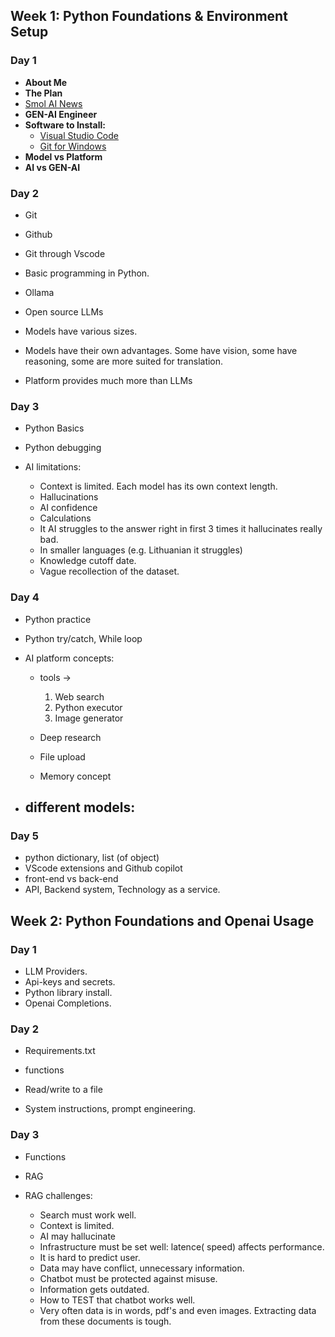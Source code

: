## **Week 1: Python Foundations & Environment Setup**

### **Day 1**

- **About Me**
- **The Plan**
- [Smol AI News](https://news.smol.ai/)
- **GEN-AI Engineer**
- **Software to Install:**
  - [Visual Studio Code](https://code.visualstudio.com/)
  - [Git for Windows](https://git-scm.com/downloads/win)
- **Model vs Platform**
- **AI vs GEN-AI**

### **Day 2**

- Git
- Github
- Git through Vscode
- Basic programming in Python.

- Ollama
- Open source LLMs
- Models have various sizes.
- Models have their own advantages. Some have vision, some have reasoning,
some are more suited for translation.
- Platform provides much more than LLMs

### **Day 3**

- Python Basics
- Python debugging

- AI limitations:
  - Context is limited. Each model has its own context length.
  - Hallucinations
  - AI confidence
  - Calculations
  - It AI struggles to the answer right in first 3 times it hallucinates really bad.
  - In smaller languages (e.g. Lithuanian it struggles)
  - Knowledge cutoff date.
  - Vague recollection of the dataset.

### **Day 4**

- Python practice
- Python try/catch, While loop

- AI platform concepts:
  - tools -> 
    1. Web search
    2. Python executor
    3. Image generator
  
  - Deep research
  - File upload
  - Memory concept

- different models:
  - 

### **Day 5**

- python dictionary, list (of object)
- VScode extensions and Github copilot
- front-end vs back-end
- API, Backend system, Technology as a service.

## **Week 2: Python Foundations and Openai Usage**

### **Day 1**

- LLM Providers.
- Api-keys and secrets.
- Python library install.
- Openai Completions.

### **Day 2**

- Requirements.txt
- functions
- Read/write to a file

- System instructions, prompt engineering.

### **Day 3**

- Functions

- RAG
- RAG challenges:
  - Search must work well.
  - Context is limited.
  - AI may hallucinate
  - Infrastructure must be set well: latence( speed) affects performance.
  - It is hard to predict user.
  - Data may have conflict, unnecessary information.
  - Chatbot must be protected against misuse.
  - Information gets outdated.
  - How to TEST that chatbot works well.
  - Very often data is in words, pdf's and even images.
  Extracting data from these documents is tough.